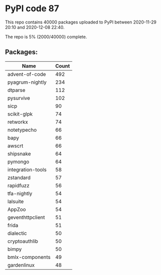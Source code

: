 # PyPI code 87

This repo contains 40000 packages uploaded to PyPI between 
2020-11-29 20:10 and 2020-12-08 22:40.

The repo is 5% (2000/40000) complete.

## Packages:

| Name  | Count |
| ----- | ----- |
| advent-of-code | 492 |
| pyagrum-nightly | 234 |
| dtparse | 112 |
| pysurvive | 102 |
| sicp | 90 |
| scikit-glpk | 74 |
| retworkx | 74 |
| notetypecho | 66 |
| bapy | 66 |
| awscrt | 66 |
| shipsnake | 64 |
| pymongo | 64 |
| integration-tools | 58 |
| zstandard | 57 |
| rapidfuzz | 56 |
| tfa-nightly | 54 |
| lalsuite | 54 |
| AppZoo | 54 |
| geventhttpclient | 51 |
| frida | 51 |
| dialectic | 50 |
| cryptoauthlib | 50 |
| bimpy | 50 |
| bmlx-components | 49 |
| gardenlinux | 48 |


